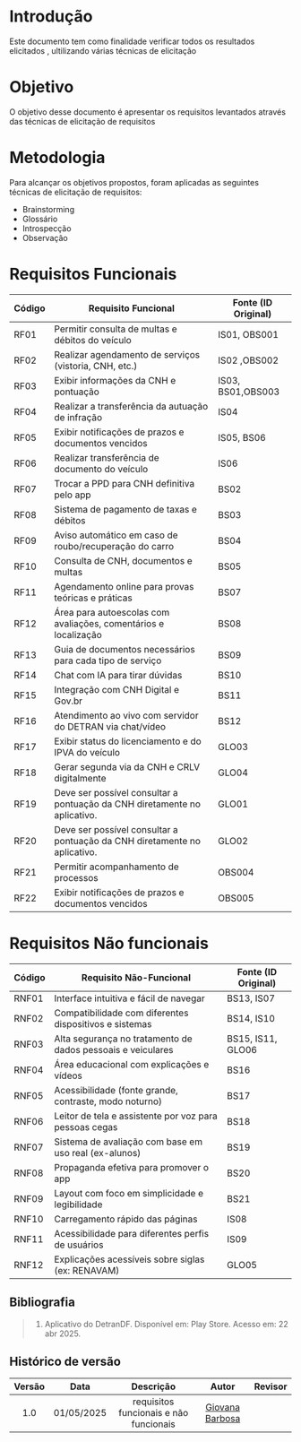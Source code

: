 # Introdução
Este documento tem como finalidade verificar todos os resultados elicitados , ultilizando várias técnicas de elicitação

# Objetivo
O objetivo desse documento é apresentar os requisitos levantados através das técnicas de elicitação de requisitos

# Metodologia
Para alcançar os objetivos propostos, foram aplicadas as seguintes técnicas de elicitação de requisitos:

- Brainstorming
- Glossário
- Introspecção
- Observação

# Requisitos Funcionais
| Código | Requisito Funcional                                                                 | Fonte (ID Original)         |
|--------|--------------------------------------------------------------------------------------|-----------------------------|
| RF01   | Permitir consulta de multas e débitos do veículo                                    | IS01, OBS001                        |
| RF02   | Realizar agendamento de serviços (vistoria, CNH, etc.)                              | IS02 ,OBS002                        |
| RF03   | Exibir informações da CNH e pontuação                                                | IS03, BS01,OBS003                 |
| RF04   | Realizar a transferência da autuação de infração                                    | IS04                        |
| RF05   | Exibir notificações de prazos e documentos vencidos                                 | IS05, BS06                  |
| RF06   | Realizar transferência de documento do veículo                                       | IS06                        |
| RF07   | Trocar a PPD para CNH definitiva pelo app                                            | BS02                        |
| RF08   | Sistema de pagamento de taxas e débitos                                              | BS03                        |
| RF09   | Aviso automático em caso de roubo/recuperação do carro                              | BS04                        |
| RF10   | Consulta de CNH, documentos e multas                                                 | BS05                        |
| RF11   | Agendamento online para provas teóricas e práticas                                   | BS07                        |
| RF12   | Área para autoescolas com avaliações, comentários e localização                     | BS08                        |
| RF13   | Guia de documentos necessários para cada tipo de serviço                            | BS09                        |
| RF14   | Chat com IA para tirar dúvidas                                                       | BS10                        |
| RF15   | Integração com CNH Digital e Gov.br                                                  | BS11                        |
| RF16   | Atendimento ao vivo com servidor do DETRAN via chat/vídeo                           | BS12                        |
| RF17   | Exibir status do licenciamento e do IPVA do veículo                                 | GLO03                       |
| RF18   | Gerar segunda via da CNH e CRLV digitalmente                                         | GLO04                       |
| RF19   | Deve ser possível consultar a pontuação da CNH diretamente no aplicativo.                                                 |GLO01                         |
| RF20   | Deve ser possível consultar a pontuação da CNH diretamente no aplicativo.                                            | GLO02                        |
| RF21   | Permitir acompanhamento de processos                                            | OBS004                        |
| RF22   | Exibir notificações de prazos e documentos vencidos                                            | OBS005                        |


# Requisitos Não funcionais 
| Código | Requisito Não-Funcional                                                             | Fonte (ID Original)         |
|--------|--------------------------------------------------------------------------------------|-----------------------------|
| RNF01  | Interface intuitiva e fácil de navegar                                               | BS13, IS07                  |
| RNF02  | Compatibilidade com diferentes dispositivos e sistemas                               | BS14, IS10                  |
| RNF03  | Alta segurança no tratamento de dados pessoais e veiculares                         | BS15, IS11, GLO06           |
| RNF04  | Área educacional com explicações e vídeos                                            | BS16                        |
| RNF05  | Acessibilidade (fonte grande, contraste, modo noturno)                              | BS17                        |
| RNF06  | Leitor de tela e assistente por voz para pessoas cegas                              | BS18                        |
| RNF07  | Sistema de avaliação com base em uso real (ex-alunos)                               | BS19                        |
| RNF08  | Propaganda efetiva para promover o app                                               | BS20                        |
| RNF09  | Layout com foco em simplicidade e legibilidade                                       | BS21                        |
| RNF10  | Carregamento rápido das páginas                                                      | IS08                        |
| RNF11  | Acessibilidade para diferentes perfis de usuários                                    | IS09                        |
| RNF12  | Explicações acessíveis sobre siglas (ex: RENAVAM)                                   | GLO05                       |


## Bibliografia

> 1. Aplicativo do DetranDF. Disponível em: Play Store. Acesso em: 22 abr 2025.

## Histórico de versão

| Versão |    Data    |       Descrição        |                     Autor                      |                  Revisor                   |
| :----: | :--------: | :--------------------: | :--------------------------------------------: | :----------------------------------------: |
|  1.0   | 01/05/2025 | requisitos funcionais e não funcionais |  [Giovana Barbosa](https://github.com/gio221)   |  |